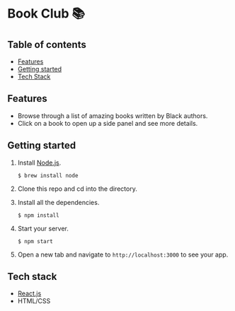 # Book Club 📚

## Table of contents

- [Features](#features)
- [Getting started](#getting-started)
- [Tech Stack](#tech-stack)

<a name="features"/>

## Features

- Browse through a list of amazing books written by Black authors.
- Click on a book to open up a side panel and see more details.

<a name="getting-started"/>

## Getting started

1. Install [Node.js](https://www.npmjs.com/get-npm).

   `$ brew install node`

2. Clone this repo and cd into the directory.
3. Install all the dependencies.

   `$ npm install`

4. Start your server.

   `$ npm start`

5. Open a new tab and navigate to `http://localhost:3000` to see your app.

<a name="tech-stack"/>

## Tech stack

- [React.js](https://reactjs.org)
- HTML/CSS
